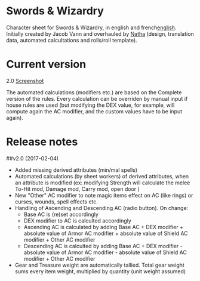 # Swords & Wizardry

Character sheet for Swords & Wizardry, in english and french[english](http://barbariansoflemuria.webs.com/).
Initially created by Jacob Vann and overhauled by [Natha](https://github.com/NathaTerrien/roll20-wip/blob/master/README.md) (design, translation data, automated calcultations and rolls/roll template).

# Current version
2.0 [Screenshot](SWSheet.png)

The automated calculations (modifiers etc.) are based on the Complete version of the rules.
Every calculation can be overriden by manual input if house rules are used (but modifying the DEX value, for example, will compute again the AC modifier, and the custom values have to be input again).

# Release notes

##v2.0 (2017-02-04)

* Added missing derived attributes (min/mal spells)
* Automated calculations (by sheet workers) of derived attributes, when an attribute is modified (ex: modifying Strength will calculate the melee To-Hit mod, Damage mod, Carry mod, open door )
* New "Other" AC modifier to note magic items effect on AC (like rings) or curses, wounds, spell effects etc.
* Handling of Ascending and Descending AC (radio button). On change: 
  * Base AC is (re)set accordingly
  * DEX modifier to AC is calculted accordingly
  * Ascending AC is calculated by adding Base AC + DEX modifier + absolute value of Armor AC modifier + absolute value of Shield AC modifier + Other AC modifier
  * Descending AC is calculted by adding Base AC + DEX modifier - absolute value of Armor AC modifier - absolute value of Shield AC modifier + Other AC modifier
* Gear and Treasure weight are automatically tallied. Total gear weight sums every item weight, multiplied by quantity (unit weight assumed)
